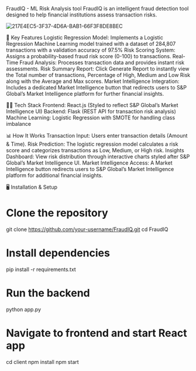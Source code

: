 FraudIQ - ML Risk Analysis tool
FraudIQ is an intelligent fraud detection tool designed to help financial institutions assess transaction risks. 

![217E4EC5-3F37-4D6A-BAB1-66F3F8DE8BEC](https://github.com/user-attachments/assets/e82a3ab9-b434-447b-8673-17c82abeb34a)


🚀 Key Features
Logistic Regression Model: Implements a Logistic Regression Machine Learning model trained with a dataset of 284,807 transactions with a validation accuracy of 97.5%
Risk Scoring System: Assigns a probability-based fraud risk score (0-100) to transactions.
Real-Time Fraud Analysis: Processes transaction data and provides instant risk assessments.
Risk Summary Report: Click Generate Report to instantly view the Total number of transactions, Percentage of High, Medium and Low Risk along with the Average and Max scores.
Market Intelligence Integration: Includes a dedicated Market Intelligence button that redirects users to S&P Global’s Market Intelligence platform for further financial insights.

🧑‍💻 Tech Stack
Frontend: React.js (Styled to reflect S&P Global’s Market Intelligence UI)
Backend: Flask (REST API for transaction risk analysis)
Machine Learning: Logistic Regression with SMOTE for handling class imbalance

📊 How It Works
Transaction Input: Users enter transaction details (Amount & Time).
Risk Prediction: The logistic regression model calculates a risk score and categorizes transactions as Low, Medium, or High risk.
Insights Dashboard: View risk distribution through interactive charts styled after S&P Global’s Market Intelligence UI.
Market Intelligence Access: A Market Intelligence button redirects users to S&P Global’s Market Intelligence platform for additional financial insights.

🖥️ Installation & Setup
# Clone the repository
git clone https://github.com/your-username/FraudIQ.git
cd FraudIQ

# Install dependencies
pip install -r requirements.txt

# Run the backend
python app.py

# Navigate to frontend and start React app
cd client
npm install
npm start
